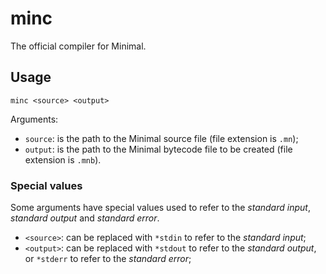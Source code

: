 # minc

The official compiler for Minimal.

## Usage

```
minc <source> <output>
```

Arguments:

- `source`: is the path to the Minimal source file (file extension is `.mn`);
- `output`: is the path to the Minimal bytecode file to be created (file extension is `.mnb`).

### Special values

Some arguments have special values used to refer to the _standard input_, _standard output_ and _standard error_.

- `<source>`: can be replaced with `*stdin` to refer to the _standard input_;
- `<output>`: can be replaced with `*stdout` to refer to the _standard output_, or `*stderr` to refer to the _standard error_;
